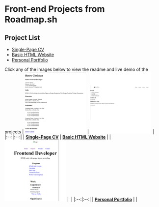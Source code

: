 #   Front-end Projects from Roadmap.sh

##  Project List
- [Single-Page CV](https://roadmap.sh/projects/single-page-cv)
- [Basic HTML Website](https://roadmap.sh/projects/basic-html-website)
- [Personal Portfolio](https://roadmap.sh/projects/portfolio-website)


Click any of the images below to view the readme and live demo of the projects
| [![Single-Page CV](https://github.com/chukynya/roadmap.sh-frontend-solution/blob/main/assets/images/Single-Page%20CV.png)](https://github.com/chukynya/roadmap.sh-frontend-solution/blob/main/front-end-projects/single-page-cv/index.html) | [![Basic HTML Website](https://github.com/chukynya/roadmap.sh-frontend-solution/blob/main/assets/images/Basic%20HTML%20Website.png)](https://github.com/chukynya/roadmap.sh-frontend-solution/tree/main/front-end-projects/basic-html-website) |
|:--:|:--:|
| **[Single-Page CV](https://github.com/chukynya/roadmap.sh-frontend-solution/blob/main/front-end-projects/single-page-cv/index.html)** | **[Basic HTML Website](https://github.com/chukynya/roadmap.sh-frontend-solution/tree/main/front-end-projects/basic-html-website)** |
| [![Personal Portfolio](https://github.com/chukynya/roadmap.sh-frontend-solution/blob/main/assets/images/personal-portofolio.png)](https://github.com/chukynya/roadmap.sh-frontend-solution/tree/main/front-end-projects/personal-portfolio) | [![]()]() |
|:--:|:--:|
| **[Personal Portfolio](https://github.com/chukynya/roadmap.sh-frontend-solution/tree/main/front-end-projects/personal-portfoliol)** | **[]()** |
